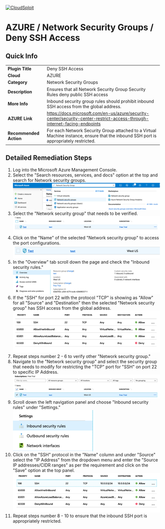 [![CloudSploit](https://cloudsploit.com/img/logo-new-big-text-100.png "CloudSploit")](https://cloudsploit.com)

# AZURE / Network Security Groups / Deny SSH Access

## Quick Info

| | |
|-|-|
| **Plugin Title** | Deny SSH Access |
| **Cloud** | AZURE |
| **Category** | Network Security Groups |
| **Description** | Ensures that all Network Security Group Security Rules deny public SSH access |
| **More Info** | Inbound security group rules should prohibit inbound SSH access from the global address. |
| **AZURE Link** | https://docs.microsoft.com/en-us/azure/security-center/security-center-restrict-access-through-internet-facing-endpoints |
| **Recommended Action** | For each Network Security Group attached to a Virtual Machine instance, ensure that the inbound SSH port is appropriately restricted. |

## Detailed Remediation Steps
1. Log into the Microsoft Azure Management Console.
2. Select the "Search resources, services, and docs" option at the top and search for Network security groups. </br> <img src="/resources/azure/networksecuritygroups/deny-ssh-access/step2.png"/>
3. Select the "Network security group" that needs to be verified. </br> <img src="/resources/azure/networksecuritygroups/deny-ssh-access/step3.png"/>
4. Click on the "Name" of the selected "Network security group" to access the port configurations. </br> <img src="/resources/azure/networksecuritygroups/deny-ssh-access/step4.png"/>
5. In the "Overview" tab scroll down the page and check the "Inbound security rules." </br> <img src="/resources/azure/networksecuritygroups/deny-ssh-access/step5.png"/>
6. If the "SSH" for port 22 with the protocol "TCP" is showing as "Allow" for all "Source" and "Destination" then the selected  "Network security group" has SSH access from the global address.  </br> <img src="/resources/azure/networksecuritygroups/deny-ssh-access/step6.png"/>
7. Repeat steps number 2 - 6 to verify other "Network security group." </br>
8. Navigate to the "Network security group" and select the security group that needs to modify for restricting the "TCP" port for "SSH" on port 22 to specific IP Address.</br> <img src="/resources/azure/networksecuritygroups/deny-ssh-access/step8.png"/>
9. Scroll down the left navigation panel and choose "Inbound security rules" under "Settings."</br> <img src="/resources/azure/networksecuritygroups/deny-ssh-access/step9.png"/>
10. Click on the "SSH" protocol in the "Name" column and under "Source" select the "IP Address" from the dropdown menu and enter the "Source IP addresses/CIDR ranges" as per the requirement and click on the "Save" option at the top panel. </br> <img src="/resources/azure/networksecuritygroups/deny-ssh-access/step10.png"/>
11. Repeat steps number 8 - 10 to ensure that the inbound SSH port is appropriately restricted. </br>
